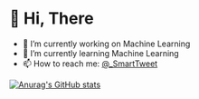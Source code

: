 # 👋 Hi, There

- 🔭 I’m currently working on Machine Learning
- 🌱 I’m currently learning Machine Learning
- 📫 How to reach me: [@_SmartTweet](https://twitter.com/_SmartTweet)


[![Anurag's GitHub stats](https://github-readme-stats.vercel.app/api?username=Maximus-Erick)](https://github.com/anuraghazra/github-readme-stats)

<!---
Maximus-Erick/Maximus-Erick is a ✨ special ✨ repository because its `README.md` (this file) appears on your GitHub profile.
You can click the Preview link to take a look at your changes.
--->
